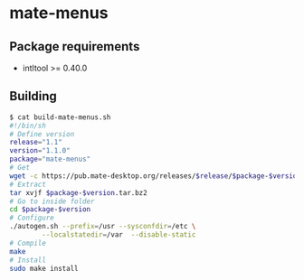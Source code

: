 # mate-menus

## Package requirements

  * intltool >= 0.40.0

## Building


```bash
$ cat build-mate-menus.sh
#!/bin/sh
# Define version
release="1.1"
version="1.1.0"
package="mate-menus"
# Get
wget -c https://pub.mate-desktop.org/releases/$release/$package-$version.tar.bz2
# Extract
tar xvjf $package-$version.tar.bz2
# Go to inside folder
cd $package-$version
# Configure
./autogen.sh --prefix=/usr --sysconfdir=/etc \
        --localstatedir=/var  --disable-static
# Compile
make
# Install
sudo make install
```
